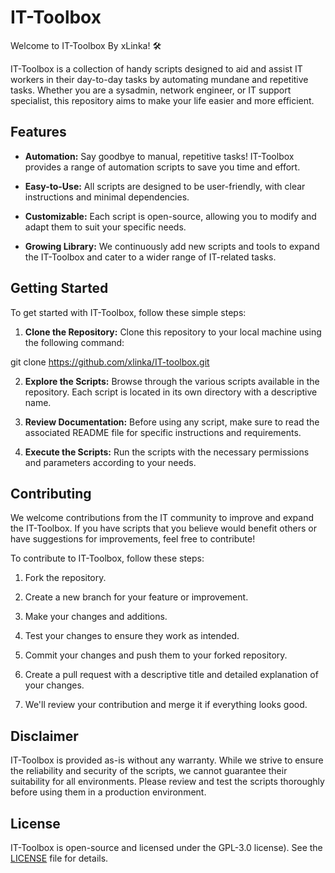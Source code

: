 # IT-Toolbox


Welcome to IT-Toolbox By xLinka! 🛠️

IT-Toolbox is a collection of handy scripts designed to aid and assist IT workers in their day-to-day tasks by automating mundane and repetitive tasks. Whether you are a sysadmin, network engineer, or IT support specialist, this repository aims to make your life easier and more efficient.

## Features

- **Automation:** Say goodbye to manual, repetitive tasks! IT-Toolbox provides a range of automation scripts to save you time and effort.

- **Easy-to-Use:** All scripts are designed to be user-friendly, with clear instructions and minimal dependencies.

- **Customizable:** Each script is open-source, allowing you to modify and adapt them to suit your specific needs.

- **Growing Library:** We continuously add new scripts and tools to expand the IT-Toolbox and cater to a wider range of IT-related tasks.

## Getting Started

To get started with IT-Toolbox, follow these simple steps:

1. **Clone the Repository:** Clone this repository to your local machine using the following command:

git clone https://github.com/xlinka/IT-toolbox.git

2. **Explore the Scripts:** Browse through the various scripts available in the repository. Each script is located in its own directory with a descriptive name.

3. **Review Documentation:** Before using any script, make sure to read the associated README file for specific instructions and requirements.

4. **Execute the Scripts:** Run the scripts with the necessary permissions and parameters according to your needs.

## Contributing

We welcome contributions from the IT community to improve and expand the IT-Toolbox. If you have scripts that you believe would benefit others or have suggestions for improvements, feel free to contribute!

To contribute to IT-Toolbox, follow these steps:

1. Fork the repository.

2. Create a new branch for your feature or improvement.

3. Make your changes and additions.

4. Test your changes to ensure they work as intended.

5. Commit your changes and push them to your forked repository.

6. Create a pull request with a descriptive title and detailed explanation of your changes.

7. We'll review your contribution and merge it if everything looks good.

## Disclaimer

IT-Toolbox is provided as-is without any warranty. While we strive to ensure the reliability and security of the scripts, we cannot guarantee their suitability for all environments. Please review and test the scripts thoroughly before using them in a production environment.

## License

IT-Toolbox is open-source and licensed under the  GPL-3.0 license). See the [LICENSE](LICENSE) file for details.


